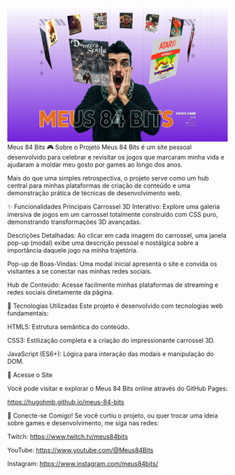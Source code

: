 ![Hub de Conteúdo](https://github.com/hugohmb/meus-84-bits/blob/main/Captura%20de%20tela%202025-07-31%20154056.png?raw=true)
Meus 84 Bits 🎮 Sobre o Projeto Meus 84 Bits é um site pessoal desenvolvido para celebrar e revisitar os jogos que marcaram minha vida e ajudaram a moldar meu gosto por games ao longo dos anos.

Mais do que uma simples retrospectiva, o projeto serve como um hub central para minhas plataformas de criação de conteúdo e uma demonstração prática de técnicas de desenvolvimento web.

✨ Funcionalidades Principais Carrossel 3D Interativo: Explore uma galeria imersiva de jogos em um carrossel totalmente construído com CSS puro, demonstrando transformações 3D avançadas.

Descrições Detalhadas: Ao clicar em cada imagem do carrossel, uma janela pop-up (modal) exibe uma descrição pessoal e nostálgica sobre a importância daquele jogo na minha trajetória.

Pop-up de Boas-Vindas: Uma modal inicial apresenta o site e convida os visitantes a se conectar nas minhas redes sociais.

Hub de Conteúdo: Acesse facilmente minhas plataformas de streaming e redes sociais diretamente da página.

🚀 Tecnologias Utilizadas Este projeto é desenvolvido com tecnologias web fundamentais:

HTML5: Estrutura semântica do conteúdo.

CSS3: Estilização completa e a criação do impressionante carrossel 3D.

JavaScript (ES6+): Lógica para interação das modais e manipulação do DOM.

🔗 Acesse o Site

Você pode visitar e explorar o Meus 84 Bits online através do GitHub Pages:

https://hugohmb.github.io/meus-84-bits

🤝 Conecte-se Comigo! Se você curtiu o projeto, ou quer trocar uma ideia sobre games e desenvolvimento, me siga nas redes:

Twitch: https://www.twitch.tv/meus84bits

YouTube: https://www.youtube.com/@Meus84Bits

Instagram: https://www.instagram.com/meus84bits/
